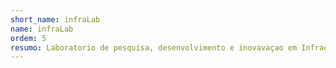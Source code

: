```yaml
---
short_name: infraLab
name: infraLab
ordem: 5
resumo: Laboratorio de pesquisa, desenvolvimento e inovavaçao em Infraestrutura para o Sistema de Saude 
---
```

